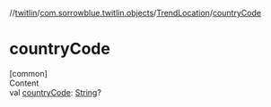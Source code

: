 //[twitlin](../../index.md)/[com.sorrowblue.twitlin.objects](../index.md)/[TrendLocation](index.md)/[countryCode](country-code.md)



# countryCode  
[common]  
Content  
val [countryCode](country-code.md): [String](https://kotlinlang.org/api/latest/jvm/stdlib/kotlin/-string/index.html)?  



